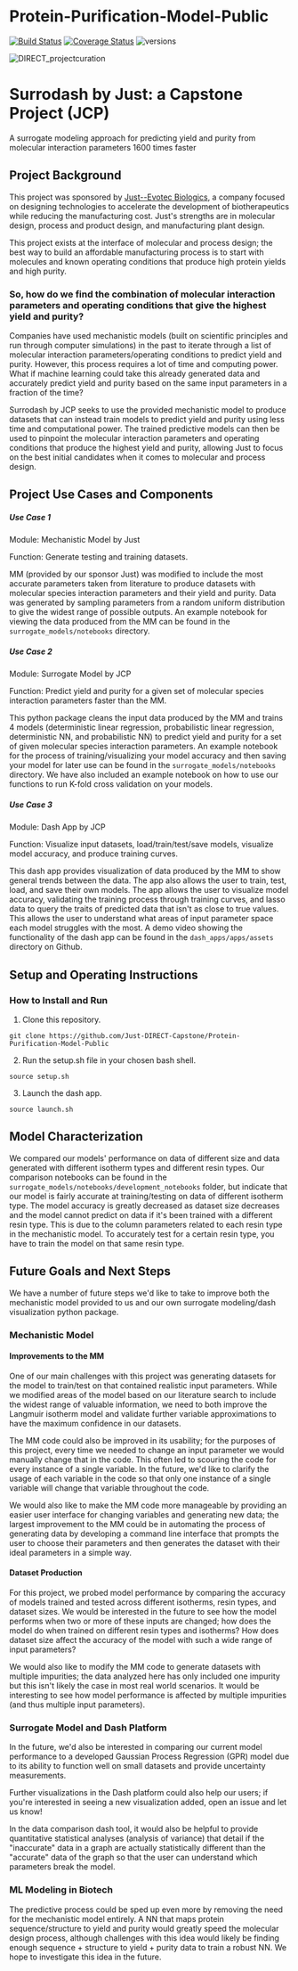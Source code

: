 # Protein-Purification-Model-Public
[![Build Status](https://travis-ci.com/Just-DIRECT-Capstone/Protein-Purification-Model-Public.svg?branch=main)](https://travis-ci.com/Just-DIRECT-Capstone/Protein-Purification-Model-Public)
[![Coverage Status](https://coveralls.io/repos/github/Just-DIRECT-Capstone/Protein-Purification-Model-Public/badge.svg?branch=main)](https://coveralls.io/github/Just-DIRECT-Capstone/Protein-Purification-Model-Public?branch=main)
![versions](https://img.shields.io/pypi/pyversions/pybadges.svg)

![DIRECT_projectcuration](https://live.staticflickr.com/65535/51234943019_faa481db4e_m.jpg)
# Surrodash by Just: a Capstone Project (JCP)

A surrogate modeling approach for predicting yield and purity from molecular interaction parameters 1600 times faster

## Project Background

This project was sponsored by [Just--Evotec Biologics](https://www.justbiotherapeutics.com/), a company focused on designing technologies to accelerate the development of biotherapeutics while reducing the manufacturing cost. Just's strengths are in molecular design, process and product design, and manufacturing plant design. 

This project exists at the interface of molecular and process design; the best way to build an affordable manufacturing process is to start with molecules and known operating conditions that produce high protein yields and high purity. 

### So, how do we find the combination of molecular interaction parameters and operating conditions that give the highest yield and purity? 

Companies have used mechanistic models (built on scientific principles and run through computer simulations) in the past to iterate through a list of molecular interaction parameters/operating conditions to predict yield and purity. However, this process requires a lot of time and computing power. What if machine learning could take this already generated data and accurately predict yield and purity based on the same input parameters in a fraction of the time?

Surrodash by JCP seeks to use the provided mechanistic model to produce datasets that can instead train models to predict yield and purity using less time and computational power. The trained predictive models can then be used to pinpoint the molecular interaction parameters and operating conditions that produce the highest yield and purity, allowing Just to focus on the best initial candidates when it comes to molecular and process design.

## Project Use Cases and Components

##### Use Case 1

Module: Mechanistic Model by Just

Function: Generate testing and training datasets.

MM (provided by our sponsor Just) was modified to include the most accurate parameters taken from literature to produce datasets with molecular species interaction parameters and their yield and purity. Data was generated by sampling parameters from a random uniform distribution to give the widest range of possible outputs. An example notebook for viewing the data produced from the MM can be found in the `surrogate_models/notebooks` directory.

##### Use Case 2

Module: Surrogate Model by JCP

Function: Predict yield and purity for a given set of molecular species interaction parameters faster than the MM.

This python package cleans the input data produced by the MM and trains 4 models (deterministic linear regression, probabilistic linear regression, deterministic NN, and probabilistic NN) to predict yield and purity for a set of given molecular species interaction parameters. An example notebook for the process of training/visualizing your model accuracy and then saving your model for later use can be found in the `surrogate_models/notebooks` directory. We have also included an example notebook on how to use our functions to run K-fold cross validation on your models.

##### Use Case 3

Module: Dash App by JCP

Function: Visualize input datasets, load/train/test/save models, visualize model accuracy, and produce training curves.

This dash app provides visualization of data produced by the MM to show general trends between the data. The app also allows the user to train, test, load, and save their own models. The app allows the user to visualize model accuracy, validating the training process through training curves, and lasso data to query the traits of predicted data that isn't as close to true values. This allows the user to understand what areas of input parameter space each model struggles with the most. A demo video showing the functionality of the dash app can be found in the `dash_apps/apps/assets` directory on Github.

## Setup and Operating Instructions

### How to Install and Run

1. Clone this repository.

`git clone https://github.com/Just-DIRECT-Capstone/Protein-Purification-Model-Public`

2. Run the setup.sh file in your chosen bash shell.

`source setup.sh`

3. Launch the dash app.

`source launch.sh`

## Model Characterization
We compared our models' performance on data of different size and data generated with different isotherm types and different resin types. Our comparison notebooks can be found in the `surrogate_models/notebooks/development_notebooks` folder, but indicate that our model is fairly accurate at training/testing on data of different isotherm type. The model accuracy is greatly decreased as dataset size decreases and the model cannot predict on data if it's been trained with a different resin type. This is due to the column parameters related to each resin type in the mechanistic model. To accurately test for a certain resin type, you have to train the model on that same resin type.

## Future Goals and Next Steps

We have a number of future steps we'd like to take to improve both the mechanistic model provided to us and our own surrogate modeling/dash visualization python package.

### Mechanistic Model
#### Improvements to the MM
One of our main challenges with this project was generating datasets for the model to train/test on that contained realistic input parameters. While we modified areas of the model based on our literature search to include the widest range of valuable information, we need to both improve the Langmuir isotherm model and validate further variable approximations to have the maximum confidence in our datasets.

The MM code could also be improved in its usability; for the purposes of this project, every time we needed to change an input parameter we would manually change that in the code. This often led to scouring the code for every instance of a single variable. In the future, we'd like to clarify the usage of each variable in the code so that only one instance of a single variable will change that variable throughout the code.

We would also like to make the MM code more manageable by providing an easier user interface for changing variables and generating new data; the largest improvement to the MM could be in automating the process of generating data by developing a command line interface that prompts the user to choose their parameters and then generates the dataset with their ideal parameters in a simple way.

#### Dataset Production
For this project, we probed model performance by comparing the accuracy of models trained and tested across different isotherms, resin types, and dataset sizes. We would be interested in the future to see how the model performs when two or more of these inputs are changed; how does the model do when trained on different resin types and isotherms? How does dataset size affect the accuracy of the model with such a wide range of input parameters?

We would also like to modify the MM code to generate datasets with multiple impurities; the data analyzed here has only included one impurity but this isn't likely the case in most real world scenarios. It would be interesting to see how model performance is affected by multiple impurities (and thus multiple input parameters).

### Surrogate Model and Dash Platform

In the future, we'd also be interested in comparing our current model performance to a developed Gaussian Process Regression (GPR) model due to its ability to function well on small datasets and provide uncertainty measurements.

Further visualizations in the Dash platform could also help our users; if you're interested in seeing a new visualization added, open an issue and let us know!

In the data comparison dash tool, it would also be helpful to provide quantitative statistical analyses (analysis of variance) that detail if the "inaccurate" data in a graph are actually statistically different than the "accurate" data of the graph so that the user can understand which parameters break the model.

### ML Modeling in Biotech

The predictive process could be sped up even more by removing the need for the mechanistic model entirely. A NN that maps protein sequence/structure to yield and purity would greatly speed the molecular design process, although challenges with this idea would likely be finding enough sequence + structure to yield + purity data to train a robust NN. We hope to investigate this idea in the future.
